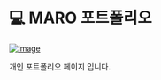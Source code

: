 # 💻 MARO 포트폴리오

[![image](https://github.com/maro911220/portfolio/assets/84649949/814a1138-0ec3-4f8e-b9f4-408b5024bf85)](https://maro-portfolio.vercel.app/)

개인 포트폴리오 페이지 입니다.
